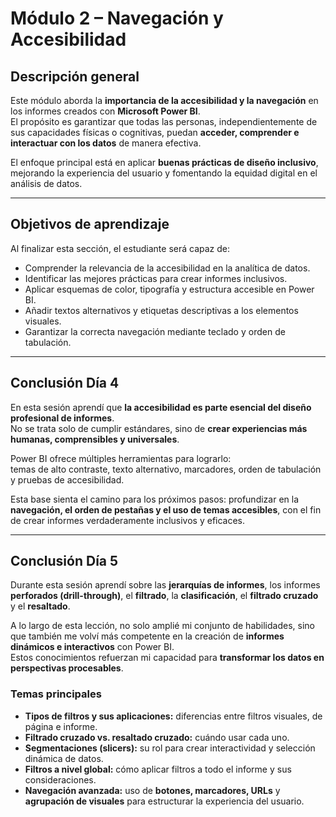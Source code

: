 # Módulo 2 – Navegación y Accesibilidad

## Descripción general
Este módulo aborda la **importancia de la accesibilidad y la navegación** en los informes creados con **Microsoft Power BI**.  
El propósito es garantizar que todas las personas, independientemente de sus capacidades físicas o cognitivas, puedan **acceder, comprender e interactuar con los datos** de manera efectiva.

El enfoque principal está en aplicar **buenas prácticas de diseño inclusivo**, mejorando la experiencia del usuario y fomentando la equidad digital en el análisis de datos.

---

## Objetivos de aprendizaje
Al finalizar esta sección, el estudiante será capaz de:

- Comprender la relevancia de la accesibilidad en la analítica de datos.  
- Identificar las mejores prácticas para crear informes inclusivos.  
- Aplicar esquemas de color, tipografía y estructura accesible en Power BI.  
- Añadir textos alternativos y etiquetas descriptivas a los elementos visuales.  
- Garantizar la correcta navegación mediante teclado y orden de tabulación.

---

## Conclusión Día 4
En esta sesión aprendí que **la accesibilidad es parte esencial del diseño profesional de informes**.  
No se trata solo de cumplir estándares, sino de **crear experiencias más humanas, comprensibles y universales**.

Power BI ofrece múltiples herramientas para lograrlo:  
temas de alto contraste, texto alternativo, marcadores, orden de tabulación y pruebas de accesibilidad.

Esta base sienta el camino para los próximos pasos: profundizar en la **navegación, el orden de pestañas y el uso de temas accesibles**, con el fin de crear informes verdaderamente inclusivos y eficaces.

---

## Conclusión Día 5
Durante esta sesión aprendí sobre las **jerarquías de informes**, los informes **perforados (drill-through)**, el **filtrado**, la **clasificación**, el **filtrado cruzado** y el **resaltado**.

A lo largo de esta lección, no solo amplié mi conjunto de habilidades, sino que también me volví más competente en la creación de **informes dinámicos e interactivos** con Power BI.  
Estos conocimientos refuerzan mi capacidad para **transformar los datos en perspectivas procesables**.

### Temas principales
- **Tipos de filtros y sus aplicaciones:** diferencias entre filtros visuales, de página e informe.  
- **Filtrado cruzado vs. resaltado cruzado:** cuándo usar cada uno.  
- **Segmentaciones (slicers):** su rol para crear interactividad y selección dinámica de datos.  
- **Filtros a nivel global:** cómo aplicar filtros a todo el informe y sus consideraciones.  
- **Navegación avanzada:** uso de **botones, marcadores, URLs** y **agrupación de visuales** para estructurar la experiencia del usuario.


